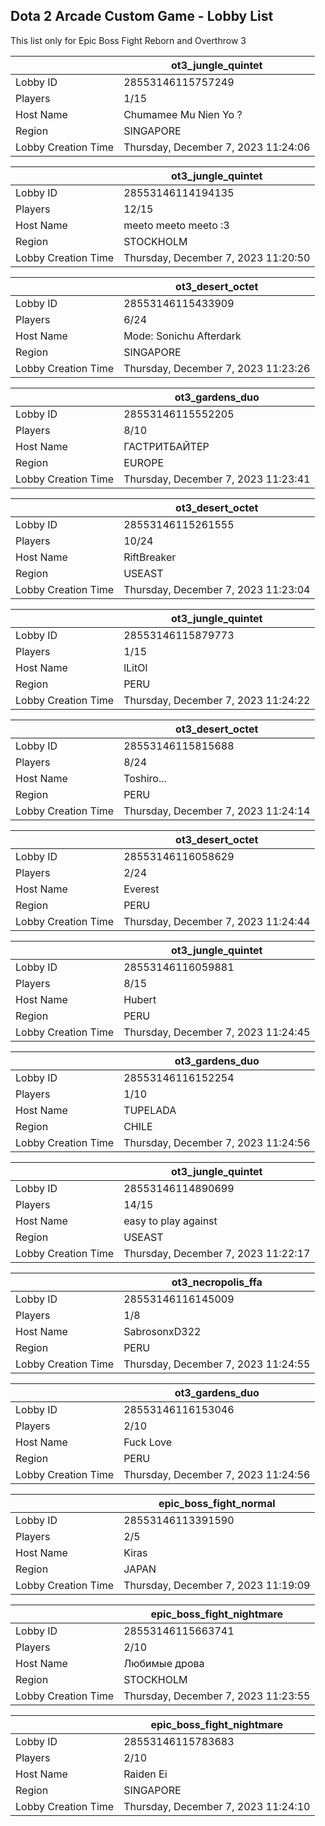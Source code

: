 ## Dota 2 Arcade Custom Game - Lobby List

This list only for Epic Boss Fight Reborn and Overthrow 3

|  | ot3_jungle_quintet |
| ------ | ------ |
| Lobby ID | 28553146115757249 |
| Players | 1/15 |
| Host Name | Chumamee Mu Nien Yo ? |
| Region | SINGAPORE |
| Lobby Creation Time | Thursday, December 7, 2023 11:24:06 |


|  | ot3_jungle_quintet |
| ------ | ------ |
| Lobby ID | 28553146114194135 |
| Players | 12/15 |
| Host Name | meeto meeto meeto :3 |
| Region | STOCKHOLM |
| Lobby Creation Time | Thursday, December 7, 2023 11:20:50 |


|  | ot3_desert_octet |
| ------ | ------ |
| Lobby ID | 28553146115433909 |
| Players | 6/24 |
| Host Name | Mode: Sonichu Afterdark |
| Region | SINGAPORE |
| Lobby Creation Time | Thursday, December 7, 2023 11:23:26 |


|  | ot3_gardens_duo |
| ------ | ------ |
| Lobby ID | 28553146115552205 |
| Players | 8/10 |
| Host Name | ГАСТРИТБАЙТЕР |
| Region | EUROPE |
| Lobby Creation Time | Thursday, December 7, 2023 11:23:41 |


|  | ot3_desert_octet |
| ------ | ------ |
| Lobby ID | 28553146115261555 |
| Players | 10/24 |
| Host Name | RiftBreaker |
| Region | USEAST |
| Lobby Creation Time | Thursday, December 7, 2023 11:23:04 |


|  | ot3_jungle_quintet |
| ------ | ------ |
| Lobby ID | 28553146115879773 |
| Players | 1/15 |
| Host Name | lLitOl |
| Region | PERU |
| Lobby Creation Time | Thursday, December 7, 2023 11:24:22 |


|  | ot3_desert_octet |
| ------ | ------ |
| Lobby ID | 28553146115815688 |
| Players | 8/24 |
| Host Name | Toshiro... |
| Region | PERU |
| Lobby Creation Time | Thursday, December 7, 2023 11:24:14 |


|  | ot3_desert_octet |
| ------ | ------ |
| Lobby ID | 28553146116058629 |
| Players | 2/24 |
| Host Name | Everest |
| Region | PERU |
| Lobby Creation Time | Thursday, December 7, 2023 11:24:44 |


|  | ot3_jungle_quintet |
| ------ | ------ |
| Lobby ID | 28553146116059881 |
| Players | 8/15 |
| Host Name | Hubert |
| Region | PERU |
| Lobby Creation Time | Thursday, December 7, 2023 11:24:45 |


|  | ot3_gardens_duo |
| ------ | ------ |
| Lobby ID | 28553146116152254 |
| Players | 1/10 |
| Host Name | TUPELADA |
| Region | CHILE |
| Lobby Creation Time | Thursday, December 7, 2023 11:24:56 |


|  | ot3_jungle_quintet |
| ------ | ------ |
| Lobby ID | 28553146114890699 |
| Players | 14/15 |
| Host Name | easy to play against |
| Region | USEAST |
| Lobby Creation Time | Thursday, December 7, 2023 11:22:17 |


|  | ot3_necropolis_ffa |
| ------ | ------ |
| Lobby ID | 28553146116145009 |
| Players | 1/8 |
| Host Name | SabrosonxD322 |
| Region | PERU |
| Lobby Creation Time | Thursday, December 7, 2023 11:24:55 |


|  | ot3_gardens_duo |
| ------ | ------ |
| Lobby ID | 28553146116153046 |
| Players | 2/10 |
| Host Name | Fuck Love |
| Region | PERU |
| Lobby Creation Time | Thursday, December 7, 2023 11:24:56 |


|  | epic_boss_fight_normal |
| ------ | ------ |
| Lobby ID | 28553146113391590 |
| Players | 2/5 |
| Host Name | Kiras |
| Region | JAPAN |
| Lobby Creation Time | Thursday, December 7, 2023 11:19:09 |


|  | epic_boss_fight_nightmare |
| ------ | ------ |
| Lobby ID | 28553146115663741 |
| Players | 2/10 |
| Host Name | Любимые дрова |
| Region | STOCKHOLM |
| Lobby Creation Time | Thursday, December 7, 2023 11:23:55 |


|  | epic_boss_fight_nightmare |
| ------ | ------ |
| Lobby ID | 28553146115783683 |
| Players | 2/10 |
| Host Name | Raiden Ei |
| Region | SINGAPORE |
| Lobby Creation Time | Thursday, December 7, 2023 11:24:10 |


